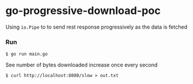# go-progressive-download-poc

Using `io.Pipe` to to send rest response progressively as the data is fetched

### Run

```
$ go run main.go
```

See number of bytes downloaded increase once every second

```
$ curl http://localhost:8080/slow > out.txt
```
